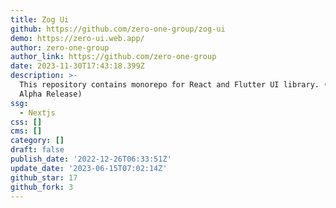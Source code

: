 ```yaml
---
title: Zog Ui
github: https://github.com/zero-one-group/zog-ui
demo: https://zero-ui.web.app/
author: zero-one-group
author_link: https://github.com/zero-one-group
date: 2023-11-30T17:43:18.399Z
description: >-
  This repository contains monorepo for React and Flutter UI library. (WIP -
  Alpha Release)
ssg:
  - Nextjs
css: []
cms: []
category: []
draft: false
publish_date: '2022-12-26T06:33:51Z'
update_date: '2023-06-15T07:02:14Z'
github_star: 17
github_fork: 3
---
```

